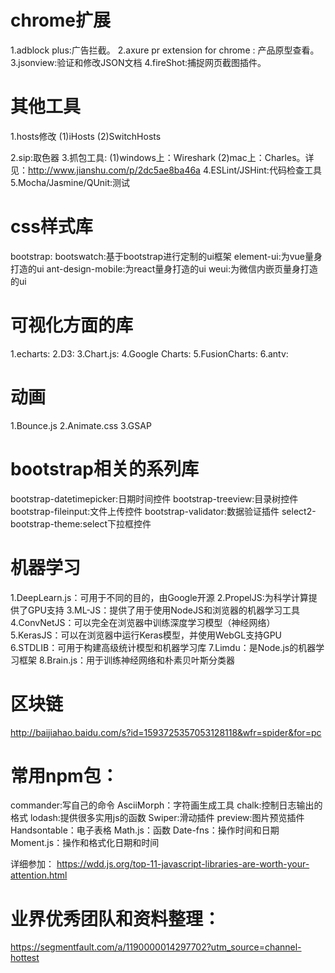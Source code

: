 # chrome扩展
  1.adblock plus:广告拦截。
  2.axure pr extension for chrome : 产品原型查看。
  3.jsonview:验证和修改JSON文档
  4.fireShot:捕捉网页截图插件。

# 其他工具
  1.hosts修改
    (1)iHosts
    (2)SwitchHosts

  2.sip:取色器
  3.抓包工具:
    (1)windows上：Wireshark
    (2)mac上：Charles。详见：http://www.jianshu.com/p/2dc5ae8ba46a
  4.ESLint/JSHint:代码检查工具
  5.Mocha/Jasmine/QUnit:测试


# css样式库
  bootstrap:
  bootswatch:基于bootstrap进行定制的ui框架
  element-ui:为vue量身打造的ui
  ant-design-mobile:为react量身打造的ui
  weui:为微信内嵌页量身打造的ui

# 可视化方面的库
  1.echarts:
  2.D3:
  3.Chart.js:
  4.Google Charts:
  5.FusionCharts:
  6.antv:

# 动画
  1.Bounce.js
  2.Animate.css
  3.GSAP

# bootstrap相关的系列库
  bootstrap-datetimepicker:日期时间控件
  bootstrap-treeview:目录树控件
  bootstrap-fileinput:文件上传控件
  bootstrap-validator:数据验证插件
  select2-bootstrap-theme:select下拉框控件

# 机器学习
  1.DeepLearn.js：可用于不同的目的，由Google开源
  2.PropelJS:为科学计算提供了GPU支持
  3.ML-JS：提供了用于使用NodeJS和浏览器的机器学习工具
  4.ConvNetJS：可以完全在浏览器中训练深度学习模型（神经网络）
  5.KerasJS：可以在浏览器中运行Keras模型，并使用WebGL支持GPU
  6.STDLIB：可用于构建高级统计模型和机器学习库
  7.Limdu：是Node.js的机器学习框架
  8.Brain.js：用于训练神经网络和朴素贝叶斯分类器

# 区块链
  http://baijiahao.baidu.com/s?id=1593725357053128118&wfr=spider&for=pc

# 常用npm包：
  commander:写自己的命令
  AsciiMorph：字符画生成工具
  chalk:控制日志输出的格式
  lodash:提供很多实用js的函数
  Swiper:滑动插件
  preview:图片预览插件
  Handsontable：电子表格
  Math.js：函数
  Date-fns：操作时间和日期
  Moment.js：操作和格式化日期和时间

详细参加：
  https://wdd.js.org/top-11-javascript-libraries-are-worth-your-attention.html

# 业界优秀团队和资料整理：
  https://segmentfault.com/a/1190000014297702?utm_source=channel-hottest
  




